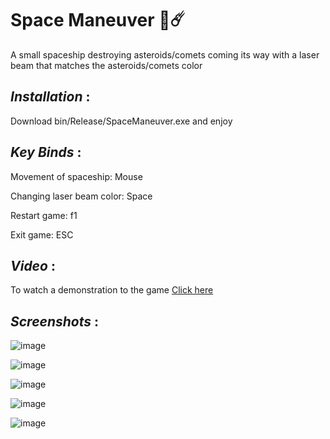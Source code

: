# **Space Maneuver** 🚀☄️

A small spaceship destroying asteroids/comets coming its way with a laser beam that matches the asteroids/comets color

## _Installation_ :

Download bin/Release/SpaceManeuver.exe and enjoy

## _Key Binds_ :

Movement of spaceship: Mouse

Changing laser beam color: Space

Restart game: f1

Exit game: ESC

## _Video_ :

To watch a demonstration to the game [Click here](https://github.com/Bishoylabib/SpaceManeuver/assets/65047880/490afb5c-cccb-436c-a113-52f53796a2e9)

## _Screenshots_ :

![image](https://github.com/Bishoylabib/SpaceManeuver/assets/65047880/35e2bd38-2599-4280-8ed1-64fe0257e53e)

![image](https://github.com/Bishoylabib/SpaceManeuver/assets/65047880/e16eb8ed-abf4-4f6f-a3e2-a768f04a3e54)

![image](https://github.com/Bishoylabib/SpaceManeuver/assets/65047880/febb6f26-cb81-49fd-b358-bd4651022501)

![image](https://github.com/Bishoylabib/SpaceManeuver/assets/65047880/eefd60fd-a9bb-4164-b397-4edf7d204523)

![image](https://github.com/Bishoylabib/SpaceManeuver/assets/65047880/d98628e3-9faf-47f0-aa28-44dd2a5cfdbe)
